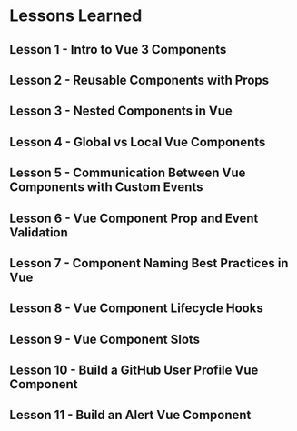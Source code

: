 # Lessons Learned

## Lesson 1 - Intro to Vue 3 Components

## Lesson 2 - Reusable Components with Props

## Lesson 3 - Nested Components in Vue

## Lesson 4 - Global vs Local Vue Components

## Lesson 5 - Communication Between Vue Components with Custom Events

## Lesson 6 - Vue Component Prop and Event Validation

## Lesson 7 - Component Naming Best Practices in Vue

## Lesson 8 - Vue Component Lifecycle Hooks

## Lesson 9 - Vue Component Slots

## Lesson 10 - Build a GitHub User Profile Vue Component

## Lesson 11 - Build an Alert Vue Component

